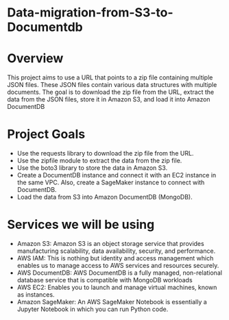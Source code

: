 # Data-migration-from-S3-to-Documentdb

# Overview
This project aims to use a URL that points to a zip file containing multiple JSON files. These JSON files contain various data structures with multiple documents. The goal is to download the zip file from the URL, extract the data from the JSON files, store it in Amazon S3, and load it into Amazon DocumentDB

# Project Goals
* Use the requests library to download the zip file from the URL.
* Use the zipfile module to extract the data from the zip file.
* Use the boto3 library to store the data in Amazon S3.
* Create a DocumentDB instance and connect it with an EC2 instance in the same VPC. Also, create a SageMaker instance to connect with DocumentDB.
* Load the data from S3 into Amazon DocumentDB (MongoDB).

# Services we will be using
* Amazon S3: Amazon S3 is an object storage service that provides manufacturing scalability, data availability, security, and performance.
* AWS IAM: This is nothing but identity and access management which enables us to manage access to AWS services and resources securely.
* AWS DocumentDB: AWS DocumentDB is a fully managed, non-relational database service that is compatible with MongoDB workloads
* AWS EC2: Enables you to launch and manage virtual machines, known as instances.
* Amazon SageMaker: An AWS SageMaker Notebook is essentially a Jupyter Notebook in which you can run Python code.
